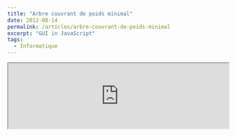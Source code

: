 ```yaml
---
title: "Arbre couvrant de poids minimal"
date: 2012-08-14
permalink: /articles/arbre-couvrant-de-poids-minimal
excerpt: "GUI in JavaScript"
tags:
  - Informatique
---
```


<iframe style="width:100%;overflow:auto;" src="https://editor.p5js.org/armandwayoff/full/MXfWDcmXq"></iframe>
